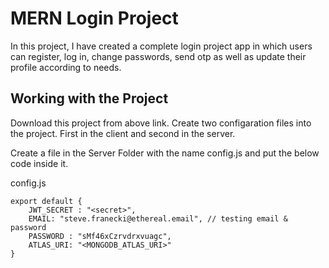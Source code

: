 # MERN Login Project

In this  project, I have created a complete login project app in which users can register, log in, change passwords, send otp as well as update their profile according to needs.

## Working with the Project

Download this project from above link. Create two configaration files into the project.
First in the client and second in the server.


Create a file in the Server Folder with the name config.js and put the below code inside it.

config.js
```
export default {
    JWT_SECRET : "<secret>",
    EMAIL: "steve.franecki@ethereal.email", // testing email & password
    PASSWORD : "sMf46xCzrvdrxvuagc",
    ATLAS_URI: "<MONGODB_ATLAS_URI>"
}
```






